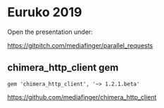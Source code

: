 # Euruko 2019

Open the presentation under:

https://gitpitch.com/mediafinger/parallel_requests


## chimera_http_client gem

    gem 'chimera_http_client', '~> 1.2.1.beta'

https://github.com/mediafinger/chimera_http_client
